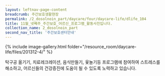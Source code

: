 ```yaml
--- 
layout: leftnav-page-content 
breadcrumb: 주간보호생활현장 
permalink: /2_dosolnoin_part/daycare/four/daycare-life/dlife_104
title: 11월_넷째주_주간보호_어르신_프로그램_활동사진입니다.
collection_name: 2_dosolnoin_part
second_nav_title: '주간보호센터안내' 
---
```

{% include image-gallery.html folder="/resource_room/daycare-life/files/201312-4/" %}







탁구공 옮기기, 치료레크레이션, 음식만들기, 윷놀기등 프로그램에 참여하여
스트레스를 해소하고, 어르신들의 건강증진에 도움이 될 수 있도록 노력하고 있습니다.